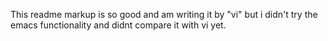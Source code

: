This readme markup is so good and am writing it by "vi"
but i didn't try the emacs functionality and didnt compare
it with vi yet.
